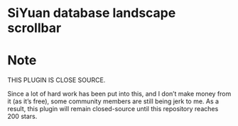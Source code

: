 # SiYuan database landscape scrollbar

# Note

THIS PLUGIN IS CLOSE SOURCE.

Since a lot of hard work has been put into this, and I don’t make money from it (as it’s free), some community members are still being jerk to me. 
As a result, this plugin will remain closed-source until this repository reaches 200 stars.

